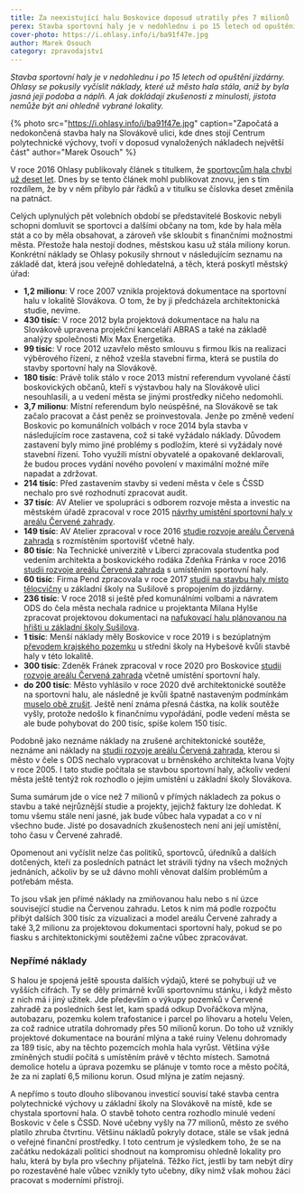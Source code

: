 ```yaml
---
title: Za neexistující halu Boskovice doposud utratily přes 7 milionů
perex: Stavba sportovní haly je v nedohlednu i po 15 letech od opuštění jízdárny. Ohlasy se pokusily vyčíslit náklady, které už město hala stála, aniž by byla jasná její podoba a náplň.
cover-photo: https://i.ohlasy.info/i/ba91f47e.jpg
author: Marek Osouch
category: zpravodajství
---
```


*Stavba sportovní haly je v nedohlednu i po 15 letech od opuštění jízdárny. Ohlasy se pokusily vyčíslit náklady, které už město hala stála, aniž by byla jasná její podoba a náplň. A jak dokládají zkušenosti z minulosti, jistota nemůže být ani ohledně vybrané lokality.*

{% photo src="https://i.ohlasy.info/i/ba91f47e.jpg" caption="Započatá a nedokončená stavba haly na Slovákově ulici, kde dnes stojí Centrum polytechnické výchovy, tvoří v doposud vynaložených nákladech největší část" author="Marek Osouch" %}

V roce 2016 Ohlasy publikovaly článek s titulkem, že [sportovcům hala chybí už deset let](https://ohlasy.info/clanky/2016/05/historie-haly.html). Dnes by se tento článek mohl publikovat znovu, jen s tím rozdílem, že by v něm přibylo pár řádků a v titulku se číslovka deset změnila na patnáct.

Celých uplynulých pět volebních období se představitelé Boskovic nebyli schopni domluvit se sportovci a dalšími občany na tom, kde by hala měla stát a co by měla obsahovat, a zároveň vše skloubit s finančními možnostmi města. Přestože hala nestojí dodnes, městskou kasu už stála miliony korun. Konkrétní náklady se Ohlasy pokusily shrnout v následujícím seznamu na základě dat, která jsou veřejně dohledatelná, a těch, která poskytl městský úřad:

* **1,2 milionu**: V roce 2007 vznikla projektová dokumentace na sportovní halu v lokalitě Slovákova. O tom, že by ji předcházela architektonická studie, nevíme.
* **430 tisíc**: V roce 2012 byla projektová dokumentace na halu na Slovákově upravena projekční kanceláří ABRAS a také na základě analýzy společnosti Mix Max Energetika.
* **99 tisíc**: V roce 2012 uzavřelo město smlouvu s firmou Ikis na realizaci výběrového řízení, z něhož vzešla stavební firma, která se pustila do stavby sportovní haly na Slovákově.
* **180 tisíc**: Právě tolik stálo v roce 2013 místní referendum vyvolané částí boskovických občanů, kteří s výstavbou haly na Slovákově ulici nesouhlasili, a u vedení města se jinými prostředky ničeho nedomohli.
* **3,7 milionu**: Místní referendum bylo neúspěšné, na Slovákově se tak začalo pracovat a část peněz se proinvestovala. Jenže po změně vedení Boskovic po komunálních volbách v roce 2014 byla stavba v následujícím roce zastavena, což si také vyžádalo náklady. Důvodem zastavení byly mimo jiné problémy s podložím, které si vyžádaly nové stavební řízení. Toho využili místní obyvatelé a opakovaně deklarovali, že budou proces vydání nového povolení v maximální možné míře napadat a zdržovat.
* **214 tisíc**: Před zastavením stavby si vedení města v čele s ČSSD nechalo pro své rozhodnutí zpracovat audit.
* **37 tisíc**: AV Atelier ve spolupráci s odborem rozvoje města a investic na městském úřadě zpracoval v roce 2015 [návrhy umístění sportovní haly v areálu Červené zahrady](https://ohlasy.info/clanky/2015/11/varianty-haly.html).
* **149 tisíc**: AV Atelier zpracoval v roce 2016 [studie rozvoje areálu Červená zahrada](https://ohlasy.info/clanky/2016/11/cervenka-studie.html) s rozmístěním sportovišť včetně haly.
* **80 tisíc**: Na Technické univerzitě v Liberci zpracovala studentka pod vedením architekta a boskovického rodáka Zdeňka Fránka v roce 2016 [studii rozvoje areálu Červená zahrada](https://www.boskovice.cz/studie-sportovniho-arealu-quot-cervena-zahrada-quot/d-29461) s umístěním sportovní haly.
* **60 tisíc**: Firma Pend zpracovala v roce 2017 [studii na stavbu haly místo tělocvičny](https://ohlasy.info/clanky/2017/05/hala-susilova.html) u základní školy na Sušilově s propojením do jízdárny.
* **236 tisíc**: V roce 2018 si ještě před komunálními volbami a návratem ODS do čela města nechala radnice u projektanta Milana Hylše zpracovat projektovou dokumentaci na [nafukovací halu plánovanou na hřišti u základní školy Sušilova](https://ohlasy.info/clanky/2018/04/radnice-novinky.html).
* **1 tisíc**: Menší náklady měly Boskovice v roce 2019 i s bezúplatným [převodem krajského pozemku](https://ohlasy.info/clanky/2019/06/zastupitelstvo.html) u střední školy na Hybešově kvůli stavbě haly v této lokalitě.
* **300 tisíc**: Zdeněk Fránek zpracoval v roce 2020 pro Boskovice [studii rozvoje areálu Červená zahrada](https://ohlasy.info/clanky/2020/02/z-radnice.html) včetně umístění sportovní haly.
* **do 200 tisíc**: Město vyhlásilo v roce 2020 dvě architektonické soutěže na sportovní halu, ale následně je kvůli špatně nastaveným podmínkám [muselo obě zrušit](https://ohlasy.info/clanky/2020/12/soutez-zrusena.html). Ještě není známa přesná částka, na kolik soutěže vyšly, protože nedošlo k finančnímu vypořádání, podle vedení města se ale bude pohybovat do 200 tisíc, spíše kolem 150 tisíc.

Podobně jako neznáme náklady na zrušené architektonické soutěže, neznáme ani náklady na [studii rozvoje areálu Červená zahrada](https://data.ohlasy.info/2016/studie-cervenka.zip), kterou si město v čele s ODS nechalo vypracovat u brněnského architekta Ivana Vojty v roce 2005. I tato studie počítala se stavbou sportovní haly, ačkoliv vedení města ještě tentýž rok rozhodlo o jejím umístění u základní školy Slovákova.

Suma sumárum jde o více než 7 milionů v přímých nákladech za pokus o stavbu a také nejrůznější studie a projekty, jejichž faktury lze dohledat. K tomu všemu stále není jasné, jak bude vůbec hala vypadat a co v ní všechno bude. Jisté po dosavadních zkušenostech není ani její umístění, toho času v Červené zahradě.

Opomenout ani vyčíslit nelze čas politiků, sportovců, úředníků a dalších dotčených, kteří za posledních patnáct let strávili týdny na všech možných jednáních, ačkoliv by se už dávno mohli věnovat dalším problémům a potřebám města.

To jsou však jen přímé náklady na zmiňovanou halu nebo s ní úzce související studie na Červenou zahradu. Letos k nim má podle rozpočtu přibýt dalších 300 tisíc za vizualizaci a model areálu Červené zahrady a také 3,2 milionu za projektovou dokumentaci sportovní haly, pokud se po fiasku s architektonickými soutěžemi začne vůbec zpracovávat.

### Nepřímé náklady

S halou je spojená ještě spousta dalších výdajů, které se pohybují už ve vyšších cifrách. Ty se děly primárně kvůli sportovnímu stánku, i když město z nich má i jiný užitek. Jde především o výkupy pozemků v Červené zahradě za posledních šest let, kam spadá odkup Dvořáčkova mlýna, autobazaru, pozemku kolem trafostanice i parcel po lihovaru a hotelu Velen, za což radnice utratila dohromady přes 50 milionů korun. Do toho už vznikly projektové dokumentace na bourání mlýna a také ruiny Velenu dohromady za 189 tisíc, aby na těchto pozemcích mohla hala vyrůst. Většina výše zmíněných studií počítá s umístěním právě v těchto místech. Samotná demolice hotelu a úprava pozemku se plánuje v tomto roce a město počítá, že za ni zaplatí 6,5 milionu korun. Osud mlýna je zatím nejasný.

A nepřímo s touto dlouho slibovanou investicí souvisí také stavba centra polytechnické výchovy u základní školy na Slovákově na místě, kde se chystala sportovní hala. O stavbě tohoto centra rozhodlo minulé vedení Boskovic v čele s ČSSD. Nové učebny vyšly na 77 milionů, město ze svého platilo zhruba čtvrtinu. Většinu nákladů pokryly dotace, stále se však jedná o veřejné finanční prostředky. I toto centrum je výsledkem toho, že se na začátku nedokázali politici shodnout na kompromisu ohledně lokality pro halu, která by byla pro všechny přijatelná. Těžko říct, jestli by tam nebýt díry po rozestavěné hale vůbec vznikly tyto učebny, díky nimž však mohou žáci pracovat s moderními přístroji.
